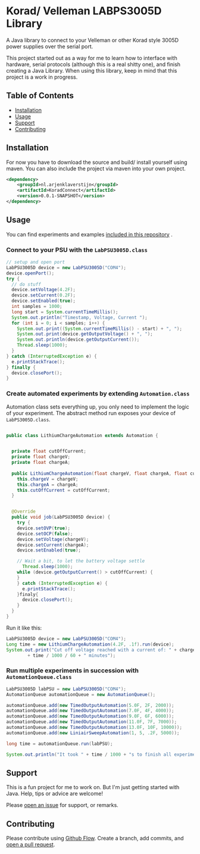 # Korad/ Velleman LABPS3005D Library
 A Java library to connect to your Velleman or other Korad style 3005D power supplies over the serial port.
 
 This project started out as a way for me to learn how to interface with hardware, serial protocols (although this is a real shitty one), and finish creating a Java Library. When using this library, keep in mind that this project is a work in progress.

## Table of Contents

- [Installation](#installation)
- [Usage](#usage)
- [Support](#support)
- [Contributing](#contributing)

## Installation

For now you have to download the source and build/ install yourself using maven.
You can also include the project via maven into your own project.

```xml
<dependency>
	<groupId>nl.arjenklaverstijn</groupId>
	<artifactId>KoradConnect</artifactId>
	<version>0.0.1-SNAPSHOT</version>
</dependency>
```


## Usage

You can find experiments and examples [included in this repository](https://github.com/arjhun/Velleman-LABPS3005D-connect/tree/main/src/main/java/nl/arjenklaverstijn/software/korad/automationExamples "Check out the examples!") .

### Connect to your PSU with the `LabPSU3005D.class`

```java
// setup and open port
LabPSU3005D device = new LabPSU3005D("COM4");
device.openPort();
try {
  // do stuff
  device.setVoltage(4.2F);
  device.setCurrent(0.2F);
  device.setEnabled(true);
  int samples = 1000;
  long start = System.currentTimeMillis();
  System.out.println("Timestamp, Voltage, Current ");
  for (int i = 0; i < samples; i++) {
    System.out.print((System.currentTimeMillis() - start) + ", ");
    System.out.print(device.getOutputVoltage() + ", ");
    System.out.println(device.getOutputCurrent());
    Thread.sleep(1000);
  }
} catch (InterruptedException e) {
  e.printStackTrace();
} finally {
  device.closePort();
}
```

### Create automated experiments by extending `Automation.class`

Automation class sets everything up, you only need to implement the logic of your experiment. The abstract method run exposes your device of `LabPS3005D.class`.


```java

public class LithiumChargeAutomation extends Automation {


  private float cutOffCurrent;
  private float chargeV;
  private float chargeA;
  
  public LithiumChargeAutomation(float chargeV, float chargeA, float cutOffCurrent) {
    this.chargeV = chargeV;
    this.chargeA = chargeA;
    this.cutOffCurrent = cutOffCurrent;
  }


  @Override
  public void job(LabPSU3005D device) {
    try {
    device.setOVP(true);
    device.setOCP(false);
    device.setVoltage(chargeV);
    device.setCurrent(chargeA);
    device.setEnabled(true);

    // Wait a bit, to let the battery voltage settle
      Thread.sleep(1000);
    while (device.getOutputCurrent() > cutOffCurrent) {
    }
    } catch (InterruptedException e) {
      e.printStackTrace();
    }finaly{
      device.closePort();
    }
  }
}
```

Run it like this:

```java
LabPSU3005D device = new LabPSU3005D("COM4");
Long time = new LithiumChargeAutomation(4.2F, .1f).run(device);
System.out.print("Cut off voltage reached with a current of: " + chargeA + " in "
        + time / 1000 / 60 + " minutes");
```

### Run multiple experiments in succession with `AutomationQueue.class`

```java
LabPSU3005D labPSU = new LabPSU3005D("COM4");
AutomationQueue automationQueue = new AutomationQueue();

automationQueue.add(new TimedOutputAutomation(5.0F, 2F, 2000));
automationQueue.add(new TimedOutputAutomation(7.0F, 4F, 4000));
automationQueue.add(new TimedOutputAutomation(9.0F, 6F, 6000));
automationQueue.add(new TimedOutputAutomation(11.0F, 7F, 7000));
automationQueue.add(new TimedOutputAutomation(13.0F, 10F, 10000));
automationQueue.add(new LiniairSweepAutomation(1, 5, .2F, 5000));

long time = automationQueue.run(labPSU);

System.out.println("It took " + time / 1000 + "s to finish all experiments!");
```

## Support
This is a fun project for me to work on. But I'm just getting started with Java. Help, tips or advice are welcome!

Please [open an issue](https://github.com/arjhun/Velleman-LABPS3005D-connect/issues/new) for support, or remarks.

## Contributing

Please contribute using [Github Flow](https://guides.github.com/introduction/flow/). Create a branch, add commits, and [open a pull request](https://github.com/arjhun/Velleman-LABPS3005D-connect/compare).
